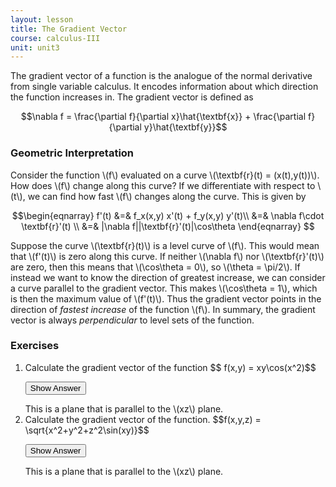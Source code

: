 ```yaml
---
layout: lesson
title: The Gradient Vector
course: calculus-III
unit: unit3
---
```


The gradient vector of a function is the analogue of the normal derivative from single variable calculus. It encodes information about which direction the function increases in. The gradient vector is defined as 

$$\nabla f = \frac{\partial f}{\partial x}\hat{\textbf{x}} + \frac{\partial f}{\partial y}\hat{\textbf{y}}$$

### Geometric Interpretation
Consider the function \\(f\\) evaluated on a curve \\(\textbf{r}(t) = (x(t),y(t))\\). How does \\(f\\) change along this curve? If we differentiate with respect to \\(t\\), we can find how fast \\(f\\) changes along the curve. This is given by 

$$\begin{eqnarray}
f'(t) &=& f_x(x,y) x'(t) + f_y(x,y) y'(t)\\
&=& \nabla f\cdot \textbf{r}'(t) \\
&=& |\nabla f||\textbf{r}'(t)|\cos\theta
\end{eqnarray} $$

Suppose the curve \\(\textbf{r}(t)\\) is a level curve of \\(f\\). This would mean that \\(f'(t)\\) is zero along this curve. If neither \\(\nabla f\\) nor \\(\textbf{r}'(t)\\) are zero, then this means that \\(\cos\theta = 0\\), so \\(\theta = \pi/2\\). If instead we want to know the direction of greatest increase, we can consider a curve parallel to the gradient vector. This makes \\(\cos\theta = 1\\), which is then the maximum value of \\(f'(t)\\). Thus the gradient vector points in the direction of *fastest increase* of the function \\(f\\). In summary, the gradient vector is always *perpendicular* to level sets of the function. 




### Exercises

<ol>
<li> <div> Calculate the gradient vector of the function $$ f(x,y) = xy\cos(x^2)$$ </div>

<button onclick="myFunction('answer1')" class="answerButton">Show Answer</button>
<div  id="answer1" class="answer">
This is a plane that is parallel to the \(xz\) plane. 
</div> </li>


<li> <div> Calculate the gradient vector of the function. $$f(x,y,z) = \sqrt{x^2+y^2+z^2\sin(xy)}$$ </div>

<button onclick="myFunction('answer2')" class="answerButton">Show Answer</button>
<div  id="answer2" class="answer">
This is a plane that is parallel to the \(xz\) plane. 
</div> </li>
</ol>

